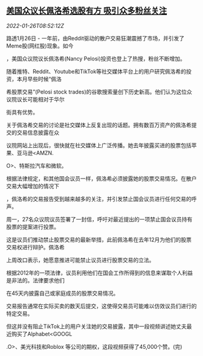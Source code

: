 <!--1643187662000-->
[美国众议长佩洛希选股有方 吸引众多粉丝关注](https://cn.reuters.com/article/us-house-pelosi-stocks-0126-idCNKBS2K00OI)
------

<div><i>2022-01-26T08:52:12Z</i></div><p>路透1月26日 - 一年前，由Reddit驱动的散户交易狂潮震撼了市场，并引发了Meme股(网红股)现象。如今</p><p>，美国众议院议长佩洛希(Nancy Pelosi)投资也登上了热搜，粉丝不断增加。</p><p>随着推特、Reddit、Youtube和TikTok等社交媒体平台上的用户研究佩洛希的投资，本月早些时候“佩洛</p><p>希股票交易”(Pelosi stock trades)的谷歌搜索量创下历史新高。他们认为这位众议院议长可能相对于华尔</p><p>街具有优势。</p><p>关于佩洛希交易的讨论是社交媒体上反复出现的话题。拥有数百万资产的佩洛希提交的交易信息披露在众</p><p>议院网站上出现后，很快就在社交媒体上广泛传播。她去年披露买进的股票包括苹果、亚马逊&lt;AMZN.</p><p>O&gt;、特斯拉汽车和微软。</p><p>根据法律规定，和其他国会议员一样，佩洛希必须披露她的股票交易情况。在散户交易大幅增加的情况下</p><p>，佩洛希的交易报告受到越来越多的关注，并引发禁止国会议员进行任何交易的呼声。</p><p>周一，27名众议院议员签署了一封信，呼吁对最近提出的一项禁止国会议员持有股票的提案进行投票。</p><p>这是议员们推动禁止股票交易的最新举措，此前佩洛希在去年12月为他们的股票交易权进行辩护。佩洛希</p><p>上周改口表示，她愿意推进可能禁止议员进行股票交易的立法。</p><p>根据2012年的一项法律，议员利用他们在国会工作所得到的信息来谋取个人利益是非法的。法律要求他们</p><p>在45天内披露自己或家庭成员的股票交易情况。</p><p>交易报告通常在实际买卖的数天后提交，这使得交易员可能难以仿效议员们进行的特定交易。</p><p>但这并没有阻止TikTok上的用户关注她的交易披露，其中一段视频讲述她丈夫最近购买了Alphabet&lt;GOOGL</p><p>.O&gt;、美光科技和Roblox 等公司的期权，这段视频获得了45,000个赞。(完)</p>
